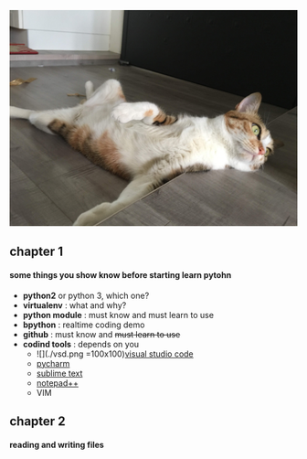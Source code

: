 ![mycat](./mycat.jpg)

## chapter 1

#### some things you  show know before starting learn pytohn

- **python2**  or python 3, which one?
- **virtualenv** : what and why?
- **python module** : must know and must learn to use
- **bpython** : realtime coding demo
- **github** : must know and ~~must learn to use~~ 
- **codind tools** : depends on you
  - ![](./vsd.png =100x100)[visual studio code](https://code.visualstudio.com/)
  - [pycharm](https://www.jetbrains.com/pycharm/)
  - [sublime text](https://www.sublimetext.com/)
  - [notepad++](https://notepad-plus-plus.org/zh/)
  - VIM

## chapter 2

#### reading and  writing files

